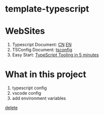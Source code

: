 # template-typescript

# WebSites

1. Typescript Document: [CN](https://www.tslang.cn/) [EN](https://www.typescriptlang.org/)
2. TSConfig Document: [tsconfig](https://www.typescriptlang.org/tsconfig)
3. Easy Start: [TypeScript Tooling in 5 minutes](https://www.typescriptlang.org/docs/handbook/typescript-tooling-in-5-minutes.html)

# What in this project

1. typescript config
2. vscode config
3. add environment variables

[delete](https://blog.csdn.net/kouzuhuai2956/article/details/122463063)